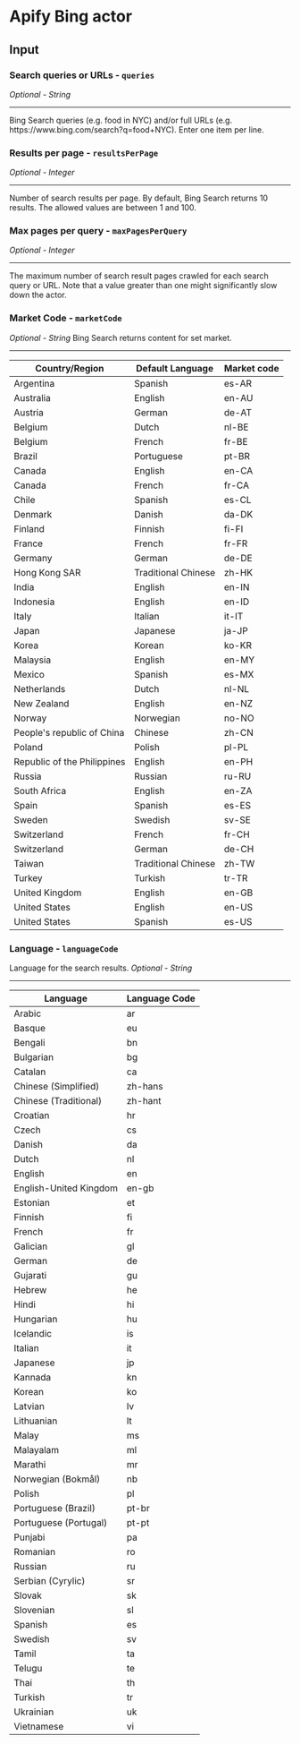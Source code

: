 # Apify Bing actor
## Input
### Search queries or URLs - ```queries```
*Optional - String*
<hr>
Bing Search queries (e.g. food in NYC) and/or full URLs (e.g. https://www.bing.com/search?q=food+NYC). Enter one item per line.

### Results per page - ```resultsPerPage```
*Optional - Integer*
<hr>
Number of search results per page. By default, Bing Search returns 10 results. The allowed values are between 1 and 100.

### Max pages per query - ```maxPagesPerQuery```
*Optional - Integer*
<hr>
The maximum number of search result pages crawled for each search query or URL. Note that a value greater than one might significantly slow down the actor.

### Market Code - ```marketCode```
*Optional - String*
Bing Search returns content for set market.
<hr>

Country/Region|Default Language|Market code
|---|---|---|
Argentina|Spanish|es-AR
Australia|English|en-AU
Austria|German|de-AT
Belgium|Dutch|nl-BE
Belgium|French|fr-BE
Brazil|Portuguese|pt-BR
Canada|English|en-CA
Canada|French|fr-CA
Chile|Spanish|es-CL
Denmark|Danish|da-DK
Finland|Finnish|fi-FI
France|French|fr-FR
Germany|German|de-DE
Hong Kong SAR|Traditional Chinese|zh-HK
India|English|en-IN
Indonesia|English|en-ID
Italy|Italian|it-IT
Japan|Japanese|ja-JP
Korea|Korean|ko-KR
Malaysia|English|en-MY
Mexico|Spanish|es-MX
Netherlands|Dutch|nl-NL
New Zealand|English|en-NZ
Norway|Norwegian|no-NO
People's republic of China|Chinese|zh-CN
Poland|Polish|pl-PL
Republic of the Philippines|English|en-PH
Russia|Russian|ru-RU
South Africa|English|en-ZA
Spain|Spanish|es-ES
Sweden|Swedish|sv-SE
Switzerland|French|fr-CH
Switzerland|German|de-CH
Taiwan|Traditional Chinese|zh-TW
Turkey|Turkish|tr-TR
United Kingdom|English|en-GB
United States|English|en-US
United States|Spanish|es-US

### Language - ```languageCode```
Language for the search results.
*Optional - String*
<hr>

|Language|Language Code|
|---|---|
Arabic|ar
Basque|eu
Bengali|bn
Bulgarian|bg
Catalan|ca
Chinese (Simplified)|zh-hans
Chinese (Traditional)|zh-hant
Croatian|hr
Czech|cs
Danish|da
Dutch|nl
English|en
English-United Kingdom|en-gb
Estonian|et
Finnish|fi
French|fr
Galician|gl
German|de
Gujarati|gu
Hebrew|he
Hindi|hi
Hungarian|hu
Icelandic|is
Italian|it
Japanese|jp
Kannada|kn
Korean|ko
Latvian|lv
Lithuanian|lt
Malay|ms
Malayalam|ml
Marathi|mr
Norwegian (Bokmål)|nb
Polish|pl
Portuguese (Brazil)|pt-br
Portuguese (Portugal)|pt-pt
Punjabi|pa
Romanian|ro
Russian|ru
Serbian (Cyrylic)|sr
Slovak|sk
Slovenian|sl
Spanish|es
Swedish|sv
Tamil|ta
Telugu|te
Thai|th
Turkish|tr
Ukrainian|uk
Vietnamese|vi

